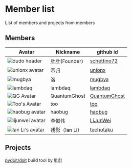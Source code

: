 # Member list

List of members and projects from members

## Members

Avatar | Nickname | github id
------------ | ------------- | -------------
![dudo header](https://avatars0.githubusercontent.com/u/138474?v=3&s=48)|肚肚(Founder)|[schettino72](https://github.com/schettino72)
![unionx avatar](https://avatars2.githubusercontent.com/u/802884?v=3&s=48)|帝归|[unionx](https://github.com/unionx)
![mugbya](https://avatars1.githubusercontent.com/u/5524117?v=3&s=48) | 洛 | [mugbya](https://github.com/mugbya)
![lambdaq](https://avatars2.githubusercontent.com/u/987524?v=3&s=48)|lambdaq|[lambdaq](https://github.com/lambdaq)
![QG Avatar](https://avatars3.githubusercontent.com/u/2939865?v=3&s=48)|QuantumGhost|[QuantumGhost](https://github.com/QuantumGhost)
![Too's Avatar](https://avatars3.githubusercontent.com/u/171673?v=3&s=48)|too|[too](https://github.com/too)
![haobug avatar](https://avatars1.githubusercontent.com/u/1269309?v=3&s=48)|haobug|[haobug](https://github.com/haobug)
![lijunwei avatar](https://avatars3.githubusercontent.com/u/5803500?v=3&s=48)|李俊伟|[LiJunWei](https://github.com/LiJunWei)
![Ian Li's avatar](https://avatars3.githubusercontent.com/u/1948179?v=3&s=48)|残影（Ian&nbsp;Li）|[techotaku](https://github.com/techotaku)

## Projects

[pydoit/doit](https://github.com/pydoit/doit)
build tool by 肚肚

